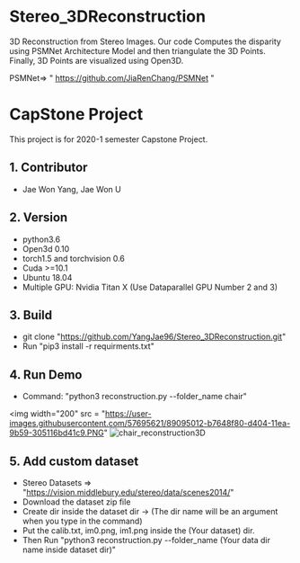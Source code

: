 # Stereo_3DReconstruction
3D Reconstruction from Stereo Images. Our code Computes the disparity using PSMNet Architecture 
Model and then triangulate the 3D Points. Finally, 3D Points are visualized using Open3D.

PSMNet=> " https://github.com/JiaRenChang/PSMNet "

# CapStone Project
This project is for 2020-1 semester Capstone Project. 

## 1. Contributor
- Jae Won Yang, Jae Won U

## 2. Version
- python3.6
- Open3d 0.10
- torch1.5 and torchvision 0.6
- Cuda >=10.1 
- Ubuntu 18.04
- Multiple GPU: Nvidia Titan X (Use Dataparallel GPU Number 2 and 3)

## 3. Build
- git clone "https://github.com/YangJae96/Stereo_3DReconstruction.git"
- Run  "pip3 install -r requirments.txt"

## 4. Run Demo
- Command: "python3 reconstruction.py --folder_name chair"
<div>

<img width="200" src = "https://user-images.githubusercontent.com/57695621/89095012-b7648f80-d404-11ea-9b59-305116bd41c9.PNG"
![chair_reconstruction3D](https://user-images.githubusercontent.com/57695621/89094967-5937ac80-d404-11ea-8f61-9b478471c831.PNG)
</div>

## 5. Add custom dataset
- Stereo Datasets => "https://vision.middlebury.edu/stereo/data/scenes2014/"
- Download the dataset zip file 
- Create dir inside the dataset dir -> (The dir name will be an argument when you type in the command)
- Put the calib.txt, im0.png, im1.png inside the (Your dataset) dir. 
- Then Run "python3 reconstruction.py --folder_name (Your data dir name inside dataset dir)"
